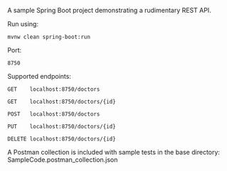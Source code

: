 A sample Spring Boot project demonstrating a rudimentary REST API. 

Run using: 

	mvnw clean spring-boot:run
	
Port: 

	8750
	
Supported endpoints:

	GET    localhost:8750/doctors
	
	GET    localhost:8750/doctors/{id}
	
	POST   localhost:8750/doctors
	
	PUT    localhost:8750/doctors/{id}
	
	DELETE localhost:8750/doctors/{id}
	
	
A Postman collection is included with sample tests in the base directory:
	SampleCode.postman_collection.json
